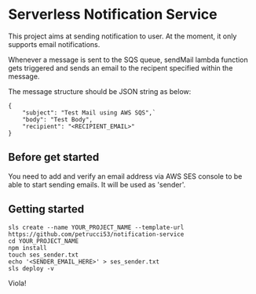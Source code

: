 # Serverless Notification Service
This project aims at sending notification to user. At the moment, it only supports email notifications.

Whenever a message is sent to the SQS queue, sendMail lambda function gets triggered and sends an email to the recipent specified within the message.

The message structure should be JSON string as below:

```
{
    "subject": "Test Mail using AWS SQS",`
    "body": "Test Body",
    "recipient": "<RECIPIENT_EMAIL>"
}
```

## Before get started
You need to add and verify an email address via AWS SES console to be able to start sending emails. It will be used as 'sender'.

## Getting started
```
sls create --name YOUR_PROJECT_NAME --template-url https://github.com/petrucci53/notification-service
cd YOUR_PROJECT_NAME
npm install
touch ses_sender.txt
echo '<SENDER_EMAIL_HERE>' > ses_sender.txt
sls deploy -v
```

Viola!
